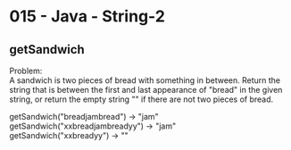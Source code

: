 015 - Java - String-2
=====================


getSandwich
----------

Problem:  
A sandwich is two pieces of bread with something in between. Return the string that is between the first and last appearance of "bread" in the given string, or return the empty string "" if there are not two pieces of bread. 
>
getSandwich("breadjambread") → "jam"  
getSandwich("xxbreadjambreadyy") → "jam"  
getSandwich("xxbreadyy") → ""  
